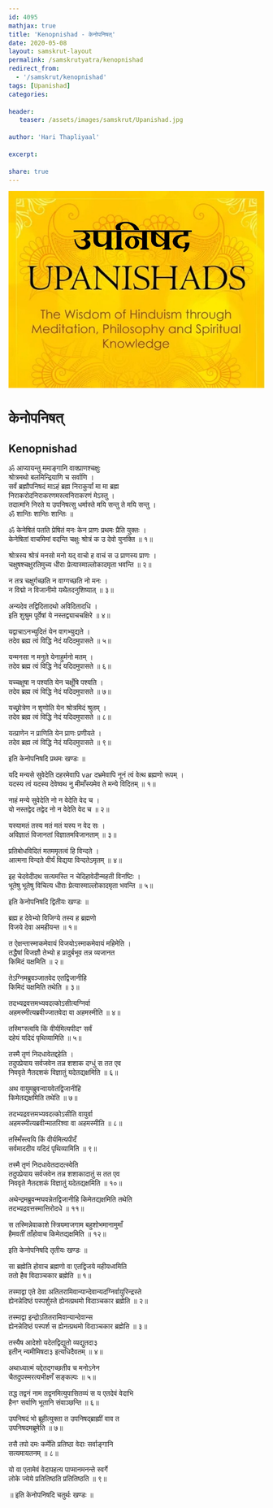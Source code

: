 ```yaml
---    
id: 4095    
mathjax: true    
title: 'Kenopnishad - केनोपनिषत्'    
date: 2020-05-08    
layout: samskrut-layout 
permalink: /samskrutyatra/kenopnishad
redirect_from: 
  - '/samskrut/kenopnishad'
tags: [Upanishad]    
categories:    
    
header:    
   teaser: /assets/images/samskrut/Upanishad.jpg    
    
author: 'Hari Thapliyaal'    
    
excerpt:    
    
share: true    
---    
```

    
![](/assets/images/samskrut/Upanishad.jpg)    
    
# केनोपनिषत्    
## Kenopnishad    
    
ॐ आप्यायन्तु ममाङ्गानि वाक्प्राणश्चक्षुः    
श्रोत्रमथो बलमिन्द्रियाणि च सर्वाणि ।    
सर्वं ब्रह्मौपनिषदं माऽहं ब्रह्म निराकुर्यां मा मा ब्रह्म    
निराकरोदनिराकरणमस्त्वनिराकरणं मेऽस्तु ।    
तदात्मनि निरते य उपनिषत्सु धर्मास्ते मयि सन्तु ते मयि सन्तु ।    
ॐ शान्तिः शान्तिः शान्तिः ॥    
    
ॐ केनेषितं पतति प्रेषितं मनः केन प्राणः प्रथमः प्रैति युक्तः ।    
केनेषितां वाचमिमां वदन्ति चक्षुः श्रोत्रं क उ देवो युनक्ति ॥ १॥    
    
श्रोत्रस्य श्रोत्रं मनसो मनो यद् वाचो ह वाचं स उ प्राणस्य प्राणः ।    
चक्षुषश्चक्षुरतिमुच्य धीराः प्रेत्यास्माल्लोकादमृता भवन्ति ॥ २॥    
    
न तत्र चक्षुर्गच्छति न वाग्गच्छति नो मनः ।    
न विद्मो न विजानीमो यथैतदनुशिष्यात् ॥ ३॥    
    
अन्यदेव तद्विदितादथो अविदितादधि ।    
इति शुश्रुम पूर्वेषां ये नस्तद्व्याचचक्षिरे ॥ ४॥    
    
यद्वाचाऽनभ्युदितं येन वागभ्युद्यते ।    
तदेव ब्रह्म त्वं विद्धि नेदं यदिदमुपासते ॥ ५॥    
    
यन्मनसा न मनुते येनाहुर्मनो मतम् ।    
तदेव ब्रह्म त्वं विद्धि नेदं यदिदमुपासते ॥ ६॥    
    
यच्चक्षुषा न पश्यति येन चक्षूँषि पश्यति ।    
तदेव ब्रह्म त्वं विद्धि नेदं यदिदमुपासते ॥ ७॥    
    
यच्छ्रोत्रेण न श‍ृणोति येन श्रोत्रमिदं श्रुतम् ।    
तदेव ब्रह्म त्वं विद्धि नेदं यदिदमुपासते ॥ ८॥    
    
यत्प्राणेन न प्राणिति येन प्राणः प्रणीयते ।    
तदेव ब्रह्म त्वं विद्धि नेदं यदिदमुपासते ॥ ९॥    
    
 इति केनोपनिषदि प्रथमः खण्डः ॥    
    
यदि मन्यसे सुवेदेति दहरमेवापि  var  दभ्रमेवापि  नूनं त्वं वेत्थ ब्रह्मणो रूपम् ।    
यदस्य त्वं यदस्य देवेष्वथ नु मीमाँस्यमेव ते मन्ये विदितम् ॥ १॥    
    
नाहं मन्ये सुवेदेति नो न वेदेति वेद च ।    
यो नस्तद्वेद तद्वेद नो न वेदेति वेद च ॥ २॥    
    
यस्यामतं तस्य मतं मतं यस्य न वेद सः ।    
अविज्ञातं विजानतां विज्ञातमविजानताम् ॥ ३॥    
    
प्रतिबोधविदितं मतममृतत्वं हि विन्दते ।    
आत्मना विन्दते वीर्यं विद्यया विन्दतेऽमृतम् ॥ ४॥    
    
इह चेदवेदीदथ सत्यमस्ति न चेदिहावेदीन्महती विनष्टिः ।    
भूतेषु भूतेषु विचित्य धीराः प्रेत्यास्माल्लोकादमृता भवन्ति ॥ ५॥    
    
इति केनोपनिषदि द्वितीयः खण्डः ॥    
    
ब्रह्म ह देवेभ्यो विजिग्ये तस्य ह ब्रह्मणो    
विजये देवा अमहीयन्त ॥ १॥    
    
त ऐक्षन्तास्माकमेवायं विजयोऽस्माकमेवायं महिमेति ।    
तद्धैषां विजज्ञौ तेभ्यो ह प्रादुर्बभूव तन्न व्यजानत    
किमिदं यक्षमिति ॥ २॥    
    
तेऽग्निमब्रुवञ्जातवेद एतद्विजानीहि    
किमिदं यक्षमिति तथेति ॥ ३॥    
    
तदभ्यद्रवत्तमभ्यवदत्कोऽसीत्यग्निर्वा    
अहमस्मीत्यब्रवीज्जातवेदा वा अहमस्मीति ॥ ४॥    
    
तस्मिꣳस्त्वयि किं वीर्यमित्यपीदꣳ सर्वं    
दहेयं यदिदं पृथिव्यामिति ॥ ५॥    
    
तस्मै तृणं निदधावेतद्दहेति ।    
तदुपप्रेयाय सर्वजवेन तन्न शशाक दग्धुं स तत एव    
निववृते नैतदशकं विज्ञातुं यदेतद्यक्षमिति ॥ ६॥    
    
अथ वायुमब्रुवन्वायवेतद्विजानीहि    
किमेतद्यक्षमिति तथेति ॥ ७॥    
    
तदभ्यद्रवत्तमभ्यवदत्कोऽसीति वायुर्वा    
अहमस्मीत्यब्रवीन्मातरिश्वा वा अहमस्मीति ॥ ८॥    
    
तस्मिँस्त्वयि किं वीर्यमित्यपीदँ    
सर्वमाददीय यदिदं पृथिव्यामिति ॥ ९॥    
    
तस्मै तृणं निदधावेतदादत्स्वेति    
तदुपप्रेयाय सर्वजवेन तन्न शशाकादातुं स तत एव    
निववृते नैतदशकं विज्ञातुं यदेतद्यक्षमिति ॥ १०॥    
    
अथेन्द्रमब्रुवन्मघवन्नेतद्विजानीहि किमेतद्यक्षमिति तथेति    
तदभ्यद्रवत्तस्मात्तिरोदधे ॥ ११॥    
    
स तस्मिन्नेवाकाशे स्त्रियमाजगाम बहुशोभमानामुमाँ    
हैमवतीं ताँहोवाच किमेतद्यक्षमिति ॥ १२॥    
    
इति केनोपनिषदि तृतीयः खण्डः ॥    
    
सा ब्रह्मेति होवाच ब्रह्मणो वा एतद्विजये महीयध्वमिति    
ततो हैव विदाञ्चकार ब्रह्मेति ॥ १॥    
    
तस्माद्वा एते देवा अतितरामिवान्यान्देवान्यदग्निर्वायुरिन्द्रस्ते    
ह्येनन्नेदिष्ठं पस्पर्शुस्ते ह्येनत्प्रथमो विदाञ्चकार ब्रह्मेति ॥ २॥    
    
तस्माद्वा इन्द्रोऽतितरामिवान्यान्देवान्स    
ह्येनन्नेदिष्ठं पस्पर्श स ह्येनत्प्रथमो विदाञ्चकार ब्रह्मेति ॥ ३॥    
    
तस्यैष आदेशो यदेतद्विद्युतो व्यद्युतदा३    
इतीन् न्यमीमिषदा३ इत्यधिदैवतम् ॥ ४॥    
    
अथाध्यात्मं यद्देतद्गच्छतीव च मनोऽनेन    
चैतदुपस्मरत्यभीक्ष्णँ सङ्कल्पः ॥ ५॥    
    
तद्ध तद्वनं नाम तद्वनमित्युपासितव्यं स य एतदेवं वेदाभि    
हैनꣳ सर्वाणि भूतानि संवाञ्छन्ति ॥ ६॥    
    
उपनिषदं भो ब्रूहीत्युक्ता त उपनिषद्ब्राह्मीं वाव त    
उपनिषदमब्रूमेति ॥ ७॥    
    
तसै तपो दमः कर्मेति प्रतिष्ठा वेदाः सर्वाङ्गानि    
सत्यमायतनम् ॥ ८॥    
    
यो वा एतामेवं वेदापहत्य पाप्मानमनन्ते स्वर्गे    
लोके ज्येये प्रतितिष्ठति प्रतितिष्ठति ॥ ९॥    
    
॥ इति केनोपनिषदि चतुर्थः खण्डः ॥    
    
